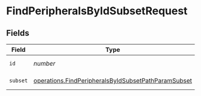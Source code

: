 # FindPeripheralsByIdSubsetRequest


## Fields

| Field                                                                                                                      | Type                                                                                                                       | Required                                                                                                                   | Description                                                                                                                |
| -------------------------------------------------------------------------------------------------------------------------- | -------------------------------------------------------------------------------------------------------------------------- | -------------------------------------------------------------------------------------------------------------------------- | -------------------------------------------------------------------------------------------------------------------------- |
| `id`                                                                                                                       | *number*                                                                                                                   | :heavy_check_mark:                                                                                                         | ID to filter by                                                                                                            |
| `subset`                                                                                                                   | [operations.FindPeripheralsByIdSubsetPathParamSubset](../../models/operations/findperipheralsbyidsubsetpathparamsubset.md) | :heavy_check_mark:                                                                                                         | Subset to filter by                                                                                                        |